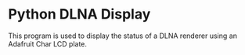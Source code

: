 # Python DLNA Display

This program is used to display the status of a DLNA renderer using an Adafruit Char LCD plate.
